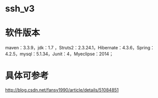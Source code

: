  # ssh_v3
 # 软件版本
 maven：3.3.9，jdk：1.7 ，Struts2：2.3.24.1，Hibernate：4.3.6，Spring：4.2.5，mysql：5.1.34，Junit：4，Myeclipse：2014；
 
 # 具体可参考
http://blog.csdn.net/fansy1990/article/details/51084851